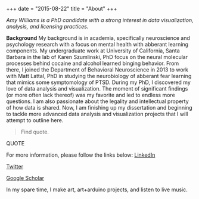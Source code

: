 +++
date = "2015-08-22"
title = "About"
+++

_Amy Williams is a PhD candidate with a strong interest in data visualization, analysis, and licensing practices._

**Background**
  My background is in academia, specifically neuroscience and psychology research with a focus on mental health with abberant learning components.
  My undergraduate work at University of California, Santa Barbara in the lab of Karen Szumlinski, PhD focus on the neural molecular processes behind cocaine and alcohol learned binging behavior. From there, I joined the Department of Behavioral Neuroscience in 2013 to work with Matt Lattal, PhD in studying the neurobiology of abberant fear learning that mimics some symptomology of PTSD. 
  During my PhD, I discovered my love of data analysis and visualization. The moment of significant findings (or more often lack thereof) was my favorite and led to endless more questions. I am also passionate about the legality and intellectual property of how data is shared.
  Now, I am finishing up my dissertation and beginning to tackle more advanced data analysis and visualization projects that I will attempt to outline here.

> Find quote.


QUOTE 

  For more information, please follow the links below:
[LinkedIn](https://en.wikipedia.org/wiki/Ford_Prefect_\(character\))

[Twitter](https://en.wikipedia.org/wiki/Ford_Prefect_\(character\))

[Google Scholar](https://en.wikipedia.org/wiki/Ford_Prefect_\(character\))
 
In my spare time, I make art, art+arduino projects, and listen to live music.